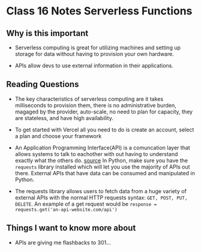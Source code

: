 # Class 16 Notes Serverless Functions

## Why is this important

- Serverless computing is great for utilizing machines and setting up storage for data without having to provision your own hardware.

- APIs allow devs to use external information in their applications.

## Reading Questions

- The key characteristics of serverless computing are it takes milliseconds to provision them, there is no administrative burden, magaged by the provider, auto-scale, no need to plan for capacity, they are stateless, and have high availability.  

- To get started with Vercel all you need to do is create an account, select a plan and choose your framework

- An Application Programming Interface(API) is a comuncation layer that allows systems to talk to eachother with out having to understand exactly what the others do. [source](https://realpython.com/python-api/)  In Python, make sure you have the `requests` library installed which will let you use the majority of APIs out there.  External APIs that have data can be consumed and manipulated in Python.

- The requests library allows users to fetch data from a huge variety of external APIs with the normal HTTP requests syntax: `GET, POST, PUT, DELETE`. An example of a get request would be `response = requests.get('an-api-website.com/api')`

## Things I want to know more about

- APIs are giving me flashbacks to 301...